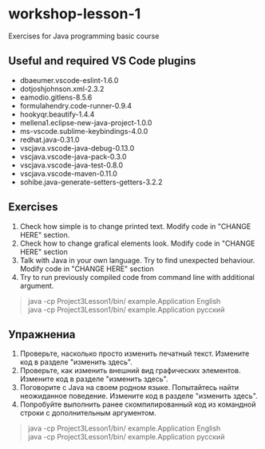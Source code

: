 # workshop-lesson-1
Exercises for Java programming basic course

## Useful and required VS Code plugins

* dbaeumer.vscode-eslint-1.6.0
* dotjoshjohnson.xml-2.3.2
* eamodio.gitlens-8.5.6
* formulahendry.code-runner-0.9.4
* hookyqr.beautify-1.4.4
* mellena1.eclipse-new-java-project-1.0.0
* ms-vscode.sublime-keybindings-4.0.0
* redhat.java-0.31.0
* vscjava.vscode-java-debug-0.13.0
* vscjava.vscode-java-pack-0.3.0
* vscjava.vscode-java-test-0.8.0
* vscjava.vscode-maven-0.11.0
* sohibe.java-generate-setters-getters-3.2.2

## Exercises
1. Check how simple is to change printed text. Modify code in "CHANGE HERE" section. 
2. Check how to change grafical elements look. Modify code in "CHANGE HERE" section
3. Talk with Java in your own language. Try to find unexpected behaviour. Modify code in "CHANGE HERE" section
4. Try to run previously compiled code from command line with additional argument.
> java -cp Project3Lesson1/bin/ example.Application English  
> java -cp Project3Lesson1/bin/ example.Application русский  

## Упражнениa
1. Проверьте, насколько просто изменить печатный текст. Изменитe код в разделе "изменить здесь". 
2. Проверьте, как изменить внешний вид графических элементов.  Изменитe код в разделе "изменить здесь".
3. Поговорите с Java на своем родном языке. Попытайтесь найти неожиданное поведение.  Изменитe код в разделе "изменить здесь".
4. Попробуйте выполнить ранее скомпилированный код из командной строки с дополнительным аргументом.
> java -cp Project3Lesson1/bin/ example.Application English  
> java -cp Project3Lesson1/bin/ example.Application русский  
